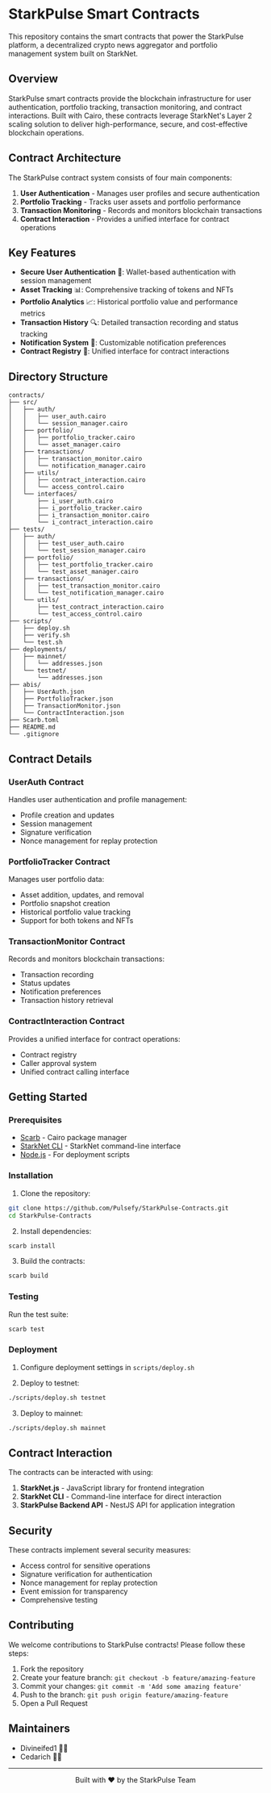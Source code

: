 # StarkPulse Smart Contracts



This repository contains the smart contracts that power the StarkPulse platform, a decentralized crypto news aggregator and portfolio management system built on StarkNet.

## Overview

StarkPulse smart contracts provide the blockchain infrastructure for user authentication, portfolio tracking, transaction monitoring, and contract interactions. Built with Cairo, these contracts leverage StarkNet's Layer 2 scaling solution to deliver high-performance, secure, and cost-effective blockchain operations.

## Contract Architecture

The StarkPulse contract system consists of four main components:

1. **User Authentication** - Manages user profiles and secure authentication
2. **Portfolio Tracking** - Tracks user assets and portfolio performance
3. **Transaction Monitoring** - Records and monitors blockchain transactions
4. **Contract Interaction** - Provides a unified interface for contract operations

## Key Features

- **Secure User Authentication** 🔐: Wallet-based authentication with session management
- **Asset Tracking** 📊: Comprehensive tracking of tokens and NFTs
- **Portfolio Analytics** 📈: Historical portfolio value and performance metrics
- **Transaction History** 🔍: Detailed transaction recording and status tracking
- **Notification System** 🔔: Customizable notification preferences
- **Contract Registry** 🔄: Unified interface for contract interactions

## Directory Structure

```
contracts/
├── src/
│   ├── auth/
│   │   ├── user_auth.cairo
│   │   └── session_manager.cairo
│   ├── portfolio/
│   │   ├── portfolio_tracker.cairo
│   │   └── asset_manager.cairo
│   ├── transactions/
│   │   ├── transaction_monitor.cairo
│   │   └── notification_manager.cairo
│   ├── utils/
│   │   ├── contract_interaction.cairo
│   │   └── access_control.cairo
│   └── interfaces/
│       ├── i_user_auth.cairo
│       ├── i_portfolio_tracker.cairo
│       ├── i_transaction_monitor.cairo
│       └── i_contract_interaction.cairo
├── tests/
│   ├── auth/
│   │   ├── test_user_auth.cairo
│   │   └── test_session_manager.cairo
│   ├── portfolio/
│   │   ├── test_portfolio_tracker.cairo
│   │   └── test_asset_manager.cairo
│   ├── transactions/
│   │   ├── test_transaction_monitor.cairo
│   │   └── test_notification_manager.cairo
│   └── utils/
│       ├── test_contract_interaction.cairo
│       └── test_access_control.cairo
├── scripts/
│   ├── deploy.sh
│   ├── verify.sh
│   └── test.sh
├── deployments/
│   ├── mainnet/
│   │   └── addresses.json
│   └── testnet/
│       └── addresses.json
├── abis/
│   ├── UserAuth.json
│   ├── PortfolioTracker.json
│   ├── TransactionMonitor.json
│   └── ContractInteraction.json
├── Scarb.toml
├── README.md
└── .gitignore
```

## Contract Details

### UserAuth Contract

Handles user authentication and profile management:
- Profile creation and updates
- Session management
- Signature verification
- Nonce management for replay protection

### PortfolioTracker Contract

Manages user portfolio data:
- Asset addition, updates, and removal
- Portfolio snapshot creation
- Historical portfolio value tracking
- Support for both tokens and NFTs

### TransactionMonitor Contract

Records and monitors blockchain transactions:
- Transaction recording
- Status updates
- Notification preferences
- Transaction history retrieval

### ContractInteraction Contract

Provides a unified interface for contract operations:
- Contract registry
- Caller approval system
- Unified contract calling interface

## Getting Started

### Prerequisites

- [Scarb](https://docs.swmansion.com/scarb/) - Cairo package manager
- [StarkNet CLI](https://www.cairo-lang.org/docs/hello_starknet/index.html#installation) - StarkNet command-line interface
- [Node.js](https://nodejs.org/) - For deployment scripts

### Installation

1. Clone the repository:
```bash
git clone https://github.com/Pulsefy/StarkPulse-Contracts.git
cd StarkPulse-Contracts
```

2. Install dependencies:
```bash
scarb install
```

3. Build the contracts:
```bash
scarb build
```

### Testing

Run the test suite:
```bash
scarb test
```

### Deployment

1. Configure deployment settings in `scripts/deploy.sh`

2. Deploy to testnet:
```bash
./scripts/deploy.sh testnet
```

3. Deploy to mainnet:
```bash
./scripts/deploy.sh mainnet
```

## Contract Interaction

The contracts can be interacted with using:

1. **StarkNet.js** - JavaScript library for frontend integration
2. **StarkNet CLI** - Command-line interface for direct interaction
3. **StarkPulse Backend API** - NestJS API for application integration

## Security

These contracts implement several security measures:

- Access control for sensitive operations
- Signature verification for authentication
- Nonce management for replay protection
- Event emission for transparency
- Comprehensive testing

## Contributing

We welcome contributions to StarkPulse contracts! Please follow these steps:

1. Fork the repository
2. Create your feature branch: `git checkout -b feature/amazing-feature`
3. Commit your changes: `git commit -m 'Add some amazing feature'`
4. Push to the branch: `git push origin feature/amazing-feature`
5. Open a Pull Request

## Maintainers

- Divineifed1 👨‍💻
- Cedarich 👨‍💻

---

<p align="center">
  Built with ❤️ by the StarkPulse Team
</p>

